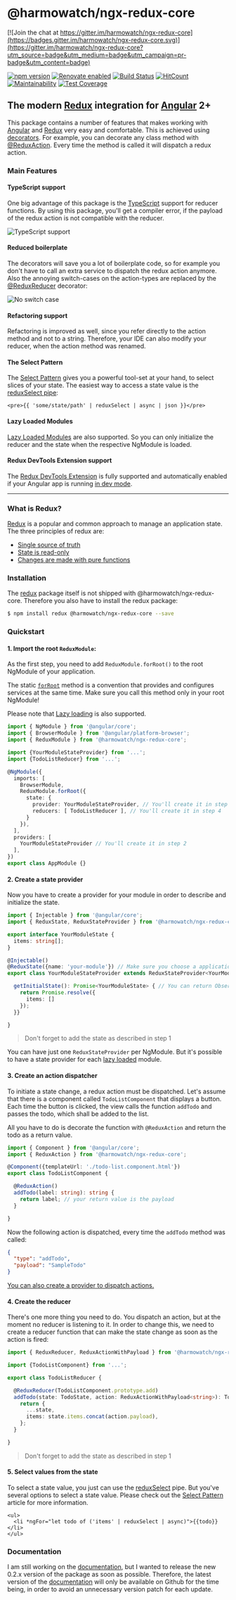 # @harmowatch/ngx-redux-core

[![Join the chat at https://gitter.im/harmowatch/ngx-redux-core](https://badges.gitter.im/harmowatch/ngx-redux-core.svg)](https://gitter.im/harmowatch/ngx-redux-core?utm_source=badge&utm_medium=badge&utm_campaign=pr-badge&utm_content=badge)

[![npm version](https://badge.fury.io/js/%40harmowatch%2Fngx-redux-core.svg)](https://badge.fury.io/js/%40harmowatch%2Fngx-redux-core)
[![Renovate enabled](https://img.shields.io/badge/renovate-enabled-brightgreen.svg)](https://renovateapp.com/)
[![Build Status](https://travis-ci.org/HarmoWatch/ngx-redux-core.svg?branch=master)](https://travis-ci.org/HarmoWatch/ngx-redux-core)
[![HitCount](http://hits.dwyl.io/harmowatch/ngx-redux-core.svg)](http://hits.dwyl.com/harmowatch/ngx-redux-core)
[![Maintainability](https://api.codeclimate.com/v1/badges/24a417a5e870fbe5e94e/maintainability)](https://codeclimate.com/github/HarmoWatch/ngx-redux-core/maintainability)
[![Test Coverage](https://api.codeclimate.com/v1/badges/24a417a5e870fbe5e94e/test_coverage)](https://codeclimate.com/github/HarmoWatch/ngx-redux-core/test_coverage)

## The modern [Redux](http://redux.js.org/) integration for [Angular](https://angular.io/) 2+

This package contains a number of features that makes working with [Angular](https://angular.io/) and [Redux](http://redux.js.org/) 
very easy and comfortable. This is achieved using [decorators](./docs/decorators/index.md). For example, you can decorate any class 
method with [@ReduxAction](./docs/decorators/redux-action.md). Every time the method is called it will dispatch a redux action.

### Main Features

#### TypeScript support

One big advantage of this package is the [TypeScript](https://www.typescriptlang.org/) support for reducer functions. 
By using this package, you'll get a compiler error, if the payload of the redux action is not compatible with the reducer.

![TypeScript support](./docs/ts-support.gif "TypeScript support")

#### Reduced boilerplate 

The decorators will save you a lot of boilerplate code, so for example you don't have to call an extra
service to dispatch the redux action anymore. Also the annoying switch-cases on the action-types are replaced by the 
[@ReduxReducer](./docs/decorators/redux-reducer.md) decorator:

![No switch case](./docs/reducer-switch-case.gif "No switch case")

#### Refactoring support

Refactoring is improved as well, since you refer directly to the action method and not to a string.
Therefore, your IDE can also modify your reducer, when the action method was renamed.

#### The Select Pattern

The [Select Pattern](./docs/articles/select-pattern.md) gives you a powerful tool-set at your hand, to select slices of your state.
The easiest way to access a state value is the [reduxSelect pipe](./docs/articles/select-pattern.md#the-reduxselect-decorator):

```angular2html
<pre>{{ 'some/state/path' | reduxSelect | async | json }}</pre>
```

#### Lazy Loaded Modules

[Lazy Loaded Modules](./docs/how-to/use-lazy-loading.md) are also supported.
So you can only initialize the reducer and the state when the respective NgModule is loaded.

#### Redux DevTools Extension support

The [Redux DevTools Extension](https://github.com/zalmoxisus/redux-devtools-extension) is fully supported and automatically
enabled if your Angular app is running [in dev mode](https://angular.io/api/core/isDevMode).

----

### What is Redux?

[Redux](http://redux.js.org/) is a popular and common approach to manage an application state. 
The three principles of redux are:

- [Single source of truth](http://redux.js.org/docs/introduction/ThreePrinciples.html#single-source-of-truth)
- [State is read-only](http://redux.js.org/docs/introduction/ThreePrinciples.html#state-is-read-only)
- [Changes are made with pure functions](http://redux.js.org/docs/introduction/ThreePrinciples.html#changes-are-made-with-pure-functions)

### Installation

The [redux](https://github.com/reactjs/redux) package itself is not shipped with @harmowatch/ngx-redux-core.
Therefore you also have to install the redux package:

```sh
$ npm install redux @harmowatch/ngx-redux-core --save
```

### Quickstart

#### 1. Import the root `ReduxModule`:

As the first step, you need to add `ReduxModule.forRoot()` to the root NgModule of your application.

The static [`forRoot`](https://angular.io/docs/ts/latest/guide/ngmodule.html#!#core-for-root) method is a convention
that provides and configures services at the same time. Make sure you call this method only in your root NgModule!

Please note that [Lazy loading](./docs/how-to/use-lazy-loading.md) is also supported.

```ts
import { NgModule } from '@angular/core';
import { BrowserModule } from '@angular/platform-browser';
import { ReduxModule } from '@harmowatch/ngx-redux-core';

import {YourModuleStateProvider} from '...';
import {TodoListReducer} from '...';

@NgModule({
  imports: [
    BrowserModule,
    ReduxModule.forRoot({
      state: {
        provider: YourModuleStateProvider, // You'll create it in step 2
        reducers: [ TodoListReducer ], // You'll create it in step 4
      }
    }),
  ],
  providers: [
    YourModuleStateProvider // You'll create it in step 2
  ],
})
export class AppModule {}
```

#### 2. Create a state provider

Now you have to create a provider for your module in order to describe and initialize the state.

```ts
import { Injectable } from '@angular/core';
import { ReduxState, ReduxStateProvider } from '@harmowatch/ngx-redux-core';

export interface YourModuleState {
  items: string[];
}

@Injectable()
@ReduxState({name: 'your-module'}) // Make sure you choose a application-wide unique name
export class YourModuleStateProvider extends ReduxStateProvider<YourModuleState> {

  getInitialState(): Promise<YourModuleState> { // You can return Observable<YourModuleState> or YourModuleState as well
    return Promise.resolve({
      items: []
    });
  }}

}
```

> Don't forget to add the state as described in step 1

You can have just one `ReduxStateProvider` per NgModule. But it's possible to have a state provider for each 
[lazy loaded](./docs/how-to/use-lazy-loading.md) module.

#### 3. Create an action dispatcher

To initiate a state change, a redux action must be dispatched. Let's assume that there is a component called 
`TodoListComponent` that displays a button. Each time the button is clicked, the view calls the function 
`addTodo` and passes the todo, which shall be added to the list. 

All you have to do is decorate the function with `@ReduxAction` and return the todo as a return value.

```ts
import { Component } from '@angular/core';
import { ReduxAction } from '@harmowatch/ngx-redux-core';

@Component({templateUrl: './todo-list.component.html'})
export class TodoListComponent {

  @ReduxAction()
  addTodo(label: string): string {
    return label; // your return value is the payload
  }

}
```

Now the following action is dispatched, every time the `addTodo` method was called:

```json
{
  "type": "addTodo",
  "payload": "SampleTodo"
}
```

[You can also create a provider to dispatch actions.](./docs/how-to/create-an-actions-provider.md)

#### 4. Create the reducer

There's one more thing you need to do. You dispatch an action, but at the moment no reducer is listening to it.
In order to change this, we need to create a reducer function that can make the state change as soon as the action 
is fired:

```ts
import { ReduxReducer, ReduxActionWithPayload } from '@harmowatch/ngx-redux-core';

import {TodoListComponent} from '...';

export class TodoListReducer {

  @ReduxReducer(TodoListComponent.prototype.add)
  addTodo(state: TodoState, action: ReduxActionWithPayload<string>): TodoState {
    return {
      ...state,
      items: state.items.concat(action.payload),
    };
  }

}
```  

> Don't forget to add the state as described in step 1

#### 5. Select values from the state

To select a state value, you just can use the [reduxSelect](./docs/pipes/redux-select.md) pipe.
But you've several options to select a state value. Please check out the 
[Select Pattern](./docs/articles/select-pattern.md) article for more information.

```angular2html
<ul>
  <li *ngFor="let todo of ('items' | reduxSelect | async)">{{todo}}</li>
</ul>
```

### Documentation

I am still working on the [documentation](./docs/index.md), but I wanted to release the new 0.2.x version of the package 
as soon as possible. Therefore, the latest version of the [documentation](./docs/index.md) will only be available on Github 
for the time being, in order to avoid an unnecessary version patch for each update. 
